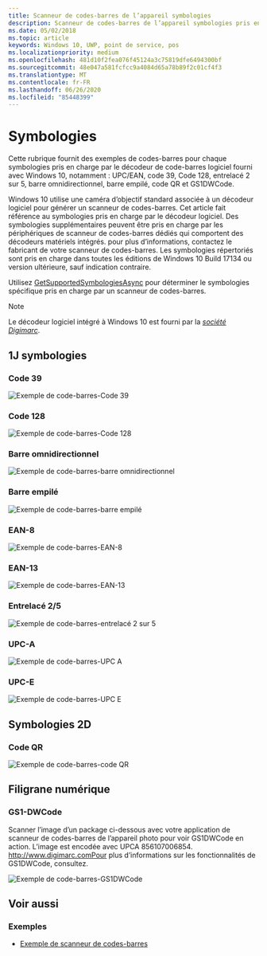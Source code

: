 ```yaml
---
title: Scanneur de codes-barres de l’appareil symbologies
description: Scanneur de codes-barres de l’appareil symbologies pris en charge
ms.date: 05/02/2018
ms.topic: article
keywords: Windows 10, UWP, point de service, pos
ms.localizationpriority: medium
ms.openlocfilehash: 481d10f2fea076f45124a3c75819dfe6494300bf
ms.sourcegitcommit: 48e047a581fcfcc9a4084d65a78b89f2c01cf4f3
ms.translationtype: MT
ms.contentlocale: fr-FR
ms.lasthandoff: 06/26/2020
ms.locfileid: "85448399"
---
```

# <a name="symbologies"></a>Symbologies

Cette rubrique fournit des exemples de codes-barres pour chaque symbologies pris en charge par le décodeur de code-barres logiciel fourni avec Windows 10, notamment : UPC/EAN, code 39, Code 128, entrelacé 2 sur 5, barre omnidirectionnel, barre empilé, code QR et GS1DWCode.

Windows 10 utilise une caméra d’objectif standard associée à un décodeur logiciel pour générer un scanneur de codes-barres. Cet article fait référence au symbologies pris en charge par le décodeur logiciel. Des symbologies supplémentaires peuvent être pris en charge par les périphériques de scanneur de codes-barres dédiés qui comportent des décodeurs matériels intégrés. pour plus d’informations, contactez le fabricant de votre scanneur de codes-barres. Les symbologies répertoriés sont pris en charge dans toutes les éditions de Windows 10 Build 17134 ou version ultérieure, sauf indication contraire.

Utilisez [GetSupportedSymbologiesAsync](/uwp/api/windows.devices.pointofservice.barcodescanner.getsupportedsymbologiesasync) pour déterminer le symbologies spécifique pris en charge par un scanneur de codes-barres.

> [!NOTE]
> Le décodeur logiciel intégré à Windows 10 est fourni par la [*société Digimarc*](https://www.digimarc.com/).

## <a name="1d-symbologies"></a>1J symbologies

### <a name="code-39"></a>Code 39
![Exemple de code-barres-Code 39](images/pos/sample-barcode-code39.png)

### <a name="code-128"></a>Code 128
![Exemple de code-barres-Code 128](images/pos/sample-barcode-code128.png)

### <a name="databar-omnidirectional"></a>Barre omnidirectionnel
![Exemple de code-barres-barre omnidirectionnel](images/pos/sample-barcode-databar-omnidirectional.png) 
### <a name="databar-stacked"></a>Barre empilé
![Exemple de code-barres-barre empilé](images/pos/sample-barcode-databar-stacked.png)

### <a name="ean-8"></a>EAN-8
![Exemple de code-barres-EAN-8](images/pos/sample-barcode-ean8.png)

### <a name="ean-13"></a>EAN-13
![Exemple de code-barres-EAN-13](images/pos/sample-barcode-ean13.png)

### <a name="interleaved-2-of-5"></a>Entrelacé 2/5
![Exemple de code-barres-entrelacé 2 sur 5](images/pos/sample-barcode-interleaved-2-of-5.png)

### <a name="upc-a"></a>UPC-A
![Exemple de code-barres-UPC A](images/pos/sample-barcode-upca.png)

### <a name="upc-e"></a>UPC-E
![Exemple de code-barres-UPC E](images/pos/sample-barcode-upce.png)

## <a name="2d-symbologies"></a>Symbologies 2D
### <a name="qr-code"></a>Code QR
![Exemple de code-barres-code QR](images/pos/sample-barcode-qrcode.png)

## <a name="digital-watermark"></a>Filigrane numérique
### <a name="gs1-dwcode"></a>GS1-DWCode

Scanner l’image d’un package ci-dessous avec votre application de scanneur de codes-barres de l’appareil photo pour voir GS1DWCode en action.  L’image est encodée avec UPCA 856107006854.  http://www.digimarc.comPour plus d’informations sur les fonctionnalités de GS1DWCode, consultez.

![Exemple de code-barres-GS1DWCode](images/pos/Rice-Box-V7.jpg)

## <a name="see-also"></a>Voir aussi

### <a name="samples"></a>Exemples

- [Exemple de scanneur de codes-barres](https://github.com/microsoft/Windows-universal-samples/tree/master/Samples/BarcodeScanner)
